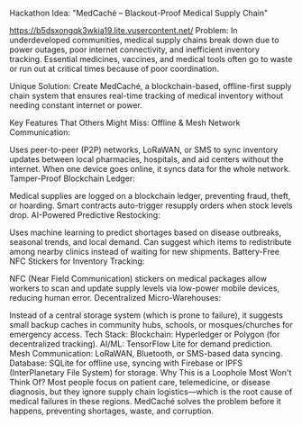Hackathon Idea: "MedCaché – Blackout-Proof Medical Supply Chain"

https://b5dsxongqk3wkia19.lite.vusercontent.net/
Problem:
In underdeveloped communities, medical supply chains break down due to power outages, poor internet connectivity, and inefficient inventory tracking. Essential medicines, vaccines, and medical tools often go to waste or run out at critical times because of poor coordination.

Unique Solution:
Create MedCaché, a blockchain-based, offline-first supply chain system that ensures real-time tracking of medical inventory without needing constant internet or power.

Key Features That Others Might Miss:
Offline & Mesh Network Communication:

Uses peer-to-peer (P2P) networks, LoRaWAN, or SMS to sync inventory updates between local pharmacies, hospitals, and aid centers without the internet.
When one device goes online, it syncs data for the whole network.
Tamper-Proof Blockchain Ledger:

Medical supplies are logged on a blockchain ledger, preventing fraud, theft, or hoarding.
Smart contracts auto-trigger resupply orders when stock levels drop.
AI-Powered Predictive Restocking:

Uses machine learning to predict shortages based on disease outbreaks, seasonal trends, and local demand.
Can suggest which items to redistribute among nearby clinics instead of waiting for new shipments.
Battery-Free NFC Stickers for Inventory Tracking:

NFC (Near Field Communication) stickers on medical packages allow workers to scan and update supply levels via low-power mobile devices, reducing human error.
Decentralized Micro-Warehouses:

Instead of a central storage system (which is prone to failure), it suggests small backup caches in community hubs, schools, or mosques/churches for emergency access.
Tech Stack:
Blockchain: Hyperledger or Polygon (for decentralized tracking).
AI/ML: TensorFlow Lite for demand prediction.
Mesh Communication: LoRaWAN, Bluetooth, or SMS-based data syncing.
Database: SQLite for offline use, syncing with Firebase or IPFS (InterPlanetary File System) for storage.
Why This is a Loophole Most Won't Think Of?
Most people focus on patient care, telemedicine, or disease diagnosis, but they ignore supply chain logistics—which is the root cause of medical failures in these regions. MedCaché solves the problem before it happens, preventing shortages, waste, and corruption.

